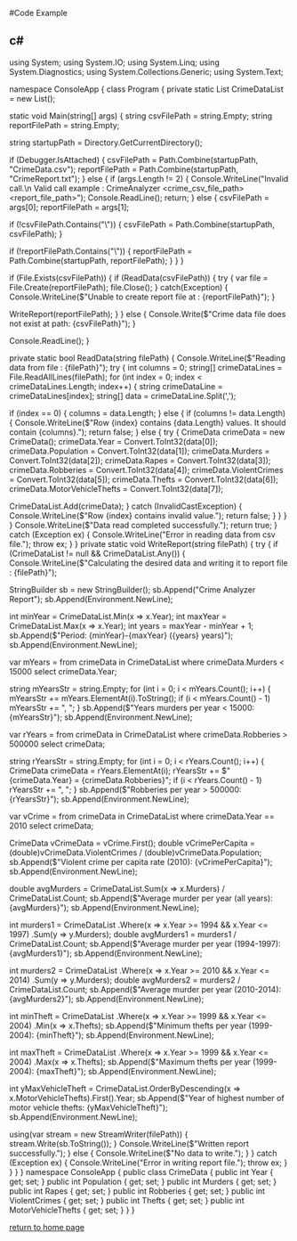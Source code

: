 #Code Example

## c#
using System;
using System.IO;
using System.Linq;
using System.Diagnostics;
using System.Collections.Generic;
using System.Text;

namespace ConsoleApp
{
class Program
{
private static List<CrimeData> CrimeDataList = new List<CrimeData>();

static void Main(string[] args)
{
string csvFilePath = string.Empty;
string reportFilePath = string.Empty;

string startupPath = Directory.GetCurrentDirectory();

if (Debugger.IsAttached)
{
csvFilePath = Path.Combine(startupPath, "CrimeData.csv");
reportFilePath = Path.Combine(startupPath, "CrimeReport.txt");
}
else
{
if (args.Length != 2)
{
Console.WriteLine("Invalid call.\n Valid call example : CrimeAnalyzer <crime_csv_file_path> <report_file_path>");
Console.ReadLine();
return;
}
else
{
csvFilePath = args[0];
reportFilePath = args[1];

if (!csvFilePath.Contains("\\"))
{
csvFilePath = Path.Combine(startupPath, csvFilePath);
}

if (!reportFilePath.Contains("\\"))
{
reportFilePath = Path.Combine(startupPath, reportFilePath);
}
}
}

if (File.Exists(csvFilePath))
{
if (ReadData(csvFilePath))
{
try
{
var file = File.Create(reportFilePath);
file.Close();
}
catch(Exception)
{
Console.WriteLine($"Unable to create report file at : {reportFilePath}");
}

WriteReport(reportFilePath);
}
}
else
{
Console.Write($"Crime data file does not exist at path: {csvFilePath}");
}

Console.ReadLine();
}

private static bool ReadData(string filePath)
{
Console.WriteLine($"Reading data from file : {filePath}");
try
{
int columns = 0;
string[] crimeDataLines = File.ReadAllLines(filePath);
for (int index = 0; index < crimeDataLines.Length; index++)
{
string crimeDataLine = crimeDataLines[index];
string[] data = crimeDataLine.Split(',');

if (index == 0)
{
columns = data.Length;
}
else
{
if (columns != data.Length)
{
Console.WriteLine($"Row {index} contains {data.Length} values. It should contain {columns}.");
return false;
}
else
{
try
{
CrimeData crimeData = new CrimeData();
crimeData.Year = Convert.ToInt32(data[0]);
crimeData.Population = Convert.ToInt32(data[1]);
crimeData.Murders = Convert.ToInt32(data[2]);
crimeData.Rapes = Convert.ToInt32(data[3]);
crimeData.Robberies = Convert.ToInt32(data[4]);
crimeData.ViolentCrimes = Convert.ToInt32(data[5]);
crimeData.Thefts = Convert.ToInt32(data[6]);
crimeData.MotorVehicleThefts = Convert.ToInt32(data[7]);

CrimeDataList.Add(crimeData);
}
catch (InvalidCastException)
{
Console.WriteLine($"Row {index} contains invalid value.");
return false;
}
}
}
}
Console.WriteLine($"Data read completed successfully.");
return true;
}
catch (Exception ex)
{
Console.WriteLine("Error in reading data from csv file.");
throw ex;
}
}
private static void WriteReport(string filePath)
{
try
{
if (CrimeDataList != null && CrimeDataList.Any())
{
Console.WriteLine($"Calculating the desired data and writing it to report file : {filePath}");

StringBuilder sb = new StringBuilder();
sb.Append("Crime Analyzer Report");
sb.Append(Environment.NewLine);

int minYear = CrimeDataList.Min(x => x.Year);
int maxYear = CrimeDataList.Max(x => x.Year);
int years = maxYear - minYear + 1;
sb.Append($"Period: {minYear}-{maxYear} ({years} years)");
sb.Append(Environment.NewLine);

var mYears = from crimeData in CrimeDataList
where crimeData.Murders < 15000
select crimeData.Year;

string mYearsStr = string.Empty;
for (int i = 0; i < mYears.Count(); i++)
{
mYearsStr += mYears.ElementAt(i).ToString();
if (i < mYears.Count() - 1) mYearsStr += ", ";
}
sb.Append($"Years murders per year < 15000: {mYearsStr}");
sb.Append(Environment.NewLine);

var rYears = from crimeData in CrimeDataList
where crimeData.Robberies > 500000
select crimeData;

string rYearsStr = string.Empty;
for (int i = 0; i < rYears.Count(); i++)
{
CrimeData crimeData = rYears.ElementAt(i);
rYearsStr += $"{crimeData.Year} = {crimeData.Robberies}";
if (i < rYears.Count() - 1) rYearsStr += ", ";
}
sb.Append($"Robberies per year > 500000: {rYearsStr}");
sb.Append(Environment.NewLine);

var vCrime = from crimeData in CrimeDataList
where crimeData.Year == 2010
select crimeData;

CrimeData vCrimeData = vCrime.First();
double vCrimePerCapita = (double)vCrimeData.ViolentCrimes / (double)vCrimeData.Population;
sb.Append($"Violent crime per capita rate (2010): {vCrimePerCapita}");
sb.Append(Environment.NewLine);

double avgMurders = CrimeDataList.Sum(x => x.Murders) / CrimeDataList.Count;
sb.Append($"Average murder per year (all years): {avgMurders}");
sb.Append(Environment.NewLine);

int murders1 = CrimeDataList
.Where(x => x.Year >= 1994 && x.Year <= 1997)
.Sum(y => y.Murders);
double avgMurders1 = murders1 / CrimeDataList.Count;
sb.Append($"Average murder per year (1994-1997): {avgMurders1}");
sb.Append(Environment.NewLine);

int murders2 = CrimeDataList
.Where(x => x.Year >= 2010 && x.Year <= 2014)
.Sum(y => y.Murders);
double avgMurders2 = murders2 / CrimeDataList.Count;
sb.Append($"Average murder per year (2010-2014): {avgMurders2}");
sb.Append(Environment.NewLine);

int minTheft = CrimeDataList
.Where(x => x.Year >= 1999 && x.Year <= 2004)
.Min(x => x.Thefts);
sb.Append($"Minimum thefts per year (1999-2004): {minTheft}");
sb.Append(Environment.NewLine);

int maxTheft = CrimeDataList
.Where(x => x.Year >= 1999 && x.Year <= 2004)
.Max(x => x.Thefts);
sb.Append($"Maximum thefts per year (1999-2004): {maxTheft}");
sb.Append(Environment.NewLine);

int yMaxVehicleTheft = CrimeDataList.OrderByDescending(x => x.MotorVehicleThefts).First().Year;
sb.Append($"Year of highest number of motor vehicle thefts: {yMaxVehicleTheft}");
sb.Append(Environment.NewLine);

using(var stream = new StreamWriter(filePath))
{
stream.Write(sb.ToString());
}
Console.WriteLine($"Written report successfully.");
}
else
{
Console.WriteLine($"No data to write.");
}
}
catch (Exception ex)
{
Console.WriteLine("Error in writing report file.");
throw ex;
}
}
}
}
namespace ConsoleApp
{
public class CrimeData
{
public int Year { get; set; }
public int Population { get; set; }
public int Murders { get; set; }
public int Rapes { get; set; }
public int Robberies { get; set; }
public int ViolentCrimes { get; set; }
public int Thefts { get; set; }
public int MotorVehicleThefts { get; set; }
}
}


[return to home page](./README.md)
